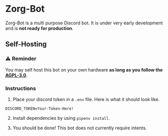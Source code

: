 # Zorg-Bot

Zorg-Bot is a multi purpose Discord bot. It is under very early development and is **not ready for production**.

## Self-Hosting

### ⚠️ **Reminder**

You may self host this bot on your own hardware **as long as you follow the [AGPL-3.0](https://github.com/joqwer/Zorg-Bot/blob/main/LICENSE)**.

### Instructions

1. Place your discord token in a `.env` file. Here is what it should look like.

```
DISCORD_TOKEN=Your-Token-Here!
```

2. Install dependencies by using `pipenv install`.

3. You should be done! This bot does not currently require intents.
